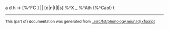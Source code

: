 





























a d h      -> [%^FC ]   ||  [d|n|t|l|s] %^X _ %^Ath (%^Caol) t















































* * *
<small>This (part of) documentation was generated from [../src/fst/phonology.nounadj.xfscript](http://github.com/giellalt/lang-gle/blob/main/../src/fst/phonology.nounadj.xfscript)</small>